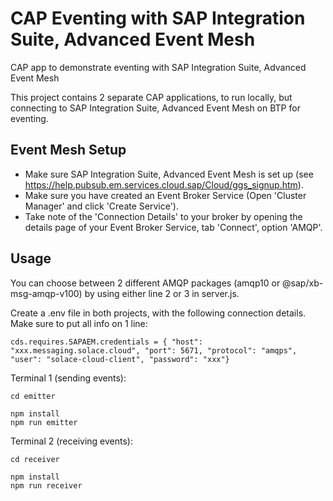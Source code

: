 # CAP Eventing with SAP Integration Suite, Advanced Event Mesh
CAP app to demonstrate eventing with SAP Integration Suite, Advanced Event Mesh

This project contains 2 separate CAP applications, to run locally, but connecting to SAP Integration Suite, Advanced Event Mesh on BTP for eventing.

## Event Mesh Setup
- Make sure SAP Integration Suite, Advanced Event Mesh is set up (see https://help.pubsub.em.services.cloud.sap/Cloud/ggs_signup.htm).
- Make sure you have created an Event Broker Service (Open 'Cluster Manager' and click 'Create Service').
- Take note of the 'Connection Details' to your broker by opening the details page of your Event Broker Service, tab 'Connect', option 'AMQP'.

## Usage

You can choose between 2 different AMQP packages (amqp10 or @sap/xb-msg-amqp-v100) by using either line 2 or 3 in server.js.

Create a .env file in both projects, with the following connection details. Make sure to put all info on 1 line:
```
cds.requires.SAPAEM.credentials = { "host": "xxx.messaging.solace.cloud", "port": 5671, "protocol": "amqps", "user": "solace-cloud-client", "password": "xxx"}
```

Terminal 1 (sending events):
```
cd emitter

npm install
npm run emitter
```

Terminal 2 (receiving events):
```
cd receiver

npm install
npm run receiver
```

